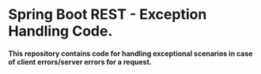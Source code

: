 # Spring Boot REST - Exception Handling Code.

#### This repository contains code for handling exceptional scenarios in case of client errors/server errors for a request. 